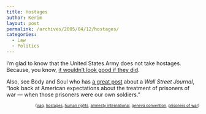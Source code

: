 ```yaml
---
title: Hostages
author: Kerim
layout: post
permalink: /archives/2005/04/12/hostages/
categories:
  - Law
  - Politics
---
```

I&#8217;m glad to know that the United States Army does not take hostages. Because, you know, <a href="http://www.guardian.co.uk/print/0,3858,5167765-103550,00.html" onclick="_gaq.push(['_trackEvent', 'outbound-article', 'http://www.guardian.co.uk/print/0,3858,5167765-103550,00.html', 'it wouldn&#8217;t look good if they did']);" >it wouldn&#8217;t look good if they did</a>.

Also, see Body and Soul who has <a href="http://bodyandsoul.typepad.com/blog/2005/04/gobsmacked_by_h.html" onclick="_gaq.push(['_trackEvent', 'outbound-article', 'http://bodyandsoul.typepad.com/blog/2005/04/gobsmacked_by_h.html', 'a great post']);" >a great post</a> about a *Wall Street Journal*, &#8220;look back at American expectations about the treatment of prisoners of war &#8212; when those prisoners were our own soldiers.&#8221;

<div style="text-align:right;">
  <span style="font-size:x-small;">{<a href="http://technorati.com/tag/iraq" onclick="_gaq.push(['_trackEvent', 'outbound-article', 'http://technorati.com/tag/iraq', 'iraq']);"  rel="tag">iraq</a>, <a href="http://technorati.com/tag/hostages" onclick="_gaq.push(['_trackEvent', 'outbound-article', 'http://technorati.com/tag/hostages', 'hostages']);"  rel="tag">hostages</a>, <a href="http://technorati.com/tag/human rights" onclick="_gaq.push(['_trackEvent', 'outbound-article', 'http://technorati.com/tag/human rights', 'human rights']);"  rel="tag">human rights</a>, <a href="http://technorati.com/tag/amnesty international" onclick="_gaq.push(['_trackEvent', 'outbound-article', 'http://technorati.com/tag/amnesty international', 'amnesty international']);"  rel="tag">amnesty international</a>, <a href="http://technorati.com/tag/geneva convention" onclick="_gaq.push(['_trackEvent', 'outbound-article', 'http://technorati.com/tag/geneva convention', 'geneva convention']);"  rel="tag">geneva convention</a>, <a href="http://technorati.com/tag/prisoners of war" onclick="_gaq.push(['_trackEvent', 'outbound-article', 'http://technorati.com/tag/prisoners of war', 'prisoners of war']);"  rel="tag">prisoners of war</a>}</span>


